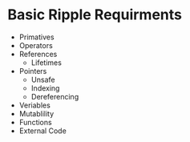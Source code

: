 # Basic Ripple Requirments
- Primatives
- Operators
- References
    - Lifetimes
- Pointers
    - Unsafe
    - Indexing
    - Dereferencing
- Veriables
- Mutablility
- Functions
- External Code